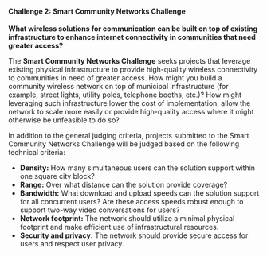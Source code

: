 #### Challenge 2: Smart Community Networks Challenge

**What wireless solutions for communication can be built on top of existing infrastructure to enhance internet connectivity in communities that need greater access?**

The **Smart Community Networks Challenge** seeks projects that leverage existing physical infrastructure to provide high-quality wireless connectivity to communities in need of greater access. How might you build a community wireless network on top of municipal infrastructure (for example, street lights, utility poles, telephone booths, etc.)? How might leveraging such infrastructure lower the cost of implementation, allow the network to scale more easily or provide high-quality access where it might otherwise be unfeasible to do so?

In addition to the general judging criteria, projects submitted to the Smart Community Networks Challenge will be judged based on the following technical criteria:

- **Density:** How many simultaneous users can the solution support within one square city block?
- **Range:** Over what distance can the solution provide coverage?
- **Bandwidth:** What download and upload speeds can the solution support for all concurrent users? Are these access speeds robust enough to support two-way video conversations for users?
- **Network footprint:** The network should utilize a minimal physical footprint and make efficient use of infrastructural resources.
- **Security and privacy:** The network should provide secure access for users and respect user privacy.
